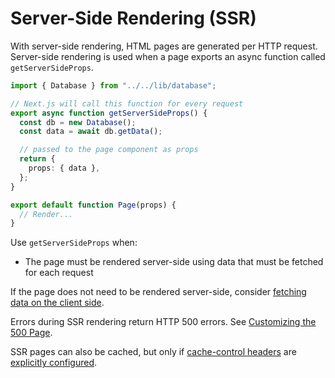 # Server-Side Rendering (SSR)

With server-side rendering, HTML pages are generated per HTTP request.
Server-side rendering is used when a page exports an async function
called `getServerSideProps`.

```typescript
import { Database } from "../../lib/database";

// Next.js will call this function for every request
export async function getServerSideProps() {
  const db = new Database();
  const data = await db.getData();

  // passed to the page component as props
  return {
    props: { data },
  };
}

export default function Page(props) {
  // Render...
}
```

Use `getServerSideProps` when:

- The page must be rendered server-side using data that must be fetched for each
  request

If the page does not need to be rendered server-side,
consider [fetching data on the client side](https://nextjs.org/docs/basic-features/data-fetching/get-server-side-props#fetching-data-on-the-client-side).

Errors during SSR rendering return HTTP 500 errors.
See [Customizing the 500 Page](https://nextjs.org/docs/advanced-features/custom-error-page#customizing-the-500-page).

SSR pages can also be cached, but only
if [cache-control headers](https://nextjs.org/docs/going-to-production#caching)
are [explicitly configured](https://nextjs.org/docs/basic-features/data-fetching/get-server-side-props#caching-with-server-side-rendering-ssr).
